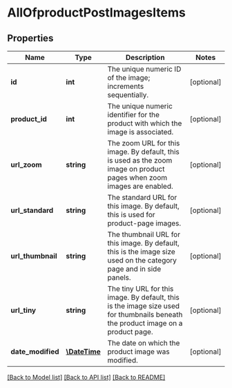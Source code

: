 # AllOfproductPostImagesItems

## Properties
Name | Type | Description | Notes
------------ | ------------- | ------------- | -------------
**id** | **int** | The unique numeric ID of the image; increments sequentially. | [optional] 
**product_id** | **int** | The unique numeric identifier for the product with which the image is associated. | [optional] 
**url_zoom** | **string** | The zoom URL for this image. By default, this is used as the zoom image on product pages when zoom images are enabled. | [optional] 
**url_standard** | **string** | The standard URL for this image. By default, this is used for product-page images. | [optional] 
**url_thumbnail** | **string** | The thumbnail URL for this image. By default, this is the image size used on the category page and in side panels. | [optional] 
**url_tiny** | **string** | The tiny URL for this image. By default, this is the image size used for thumbnails beneath the product image on a product page. | [optional] 
**date_modified** | [**\DateTime**](\DateTime.md) | The date on which the product image was modified. | [optional] 

[[Back to Model list]](../../README.md#documentation-for-models) [[Back to API list]](../../README.md#documentation-for-api-endpoints) [[Back to README]](../../README.md)

